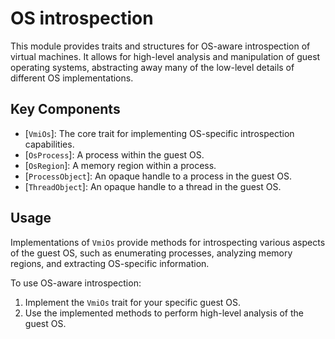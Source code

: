 # OS introspection

This module provides traits and structures for OS-aware introspection of
virtual machines. It allows for high-level analysis and manipulation of
guest operating systems, abstracting away many of the low-level details of
different OS implementations.

## Key Components

- [`VmiOs`]: The core trait for implementing OS-specific introspection
  capabilities.
- [`OsProcess`]: A process within the guest OS.
- [`OsRegion`]: A memory region within a process.
- [`ProcessObject`]: An opaque handle to a process in the guest OS.
- [`ThreadObject`]: An opaque handle to a thread in the guest OS.

## Usage

Implementations of `VmiOs` provide methods for introspecting various aspects
of the guest OS, such as enumerating processes, analyzing memory regions,
and extracting OS-specific information.

To use OS-aware introspection:

1. Implement the `VmiOs` trait for your specific guest OS.
2. Use the implemented methods to perform high-level analysis of the guest
   OS.

